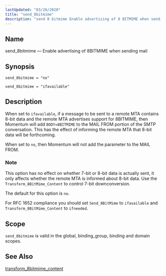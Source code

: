 ```yaml
---
lastUpdated: "03/26/2020"
title: "send_8bitmime"
description: "send 8 bitmime Enable advertising of 8 BITMIME when sending mail send 8 bitmime no send 8 bitmime ifavailable When set to ifavailable if a message to be sent to a remote MTA contains 8 bit data and the remote MTA advertises support for 8 BITMIME then Momentum will add..."
---
```


<a name="conf.ref.send_8bitmime"></a> 
## Name

send_8bitmime — Enable advertising of 8BITMIME when sending mail

## Synopsis

`send_8bitmime = "no"`

`send_8bitmime = "ifavailable"`

<a name="idp11648016"></a> 
## Description

When set to `ifavailable`, if a message to be sent to a remote MTA contains 8-bit data and the remote MTA advertises support for 8BITMIME, then Momentum will add `BODY=8BITMIME` to the MAIL FROM portion of the SMTP conversation. This has the effect of informing the remote MTA that 8-bit data will be forthcoming.

When set to `no`, then Momentum will not add the parameter to the MAIL FROM.

### Note

This option has no effect on whether 7-bit or 8-bit data is actually sent, it only affects whether the remote MTA is informed about 8-bit data. Use the `Transform_8BitMime_Content` to control 7-bit downconversion.

The default for this option is `no`.

For RFC 1652 compliance you should set `Send_8BitMime` to `ifavailable` and `Transform_8BitMime_Content` to `ifneeded`.

<a name="idp11656592"></a> 
## Scope

`send_8bitmime` is valid in the global, binding_group, binding and domain scopes.

<a name="idp11658672"></a> 
## See Also

[transform_8bitmime_content](/momentum/3/3-reference/3-reference-conf-ref-transform-8-bitmime-content)